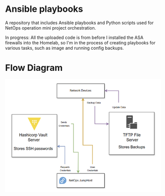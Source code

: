 # Ansible playbooks

A repository that includes Ansible playbooks and Python scripts used for NetOps operation mini project orchestration.

In progress: All the uploaded code is from before I installed the ASA firewalls into the Homelab, so I'm in the process of creating playbooks for various tasks, such as image and running config backups.

# Flow Diagram

![Ansible Diagram](Ansible_Diagram.png)
